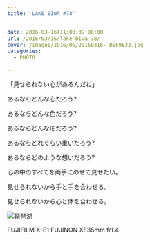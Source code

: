 ```yaml
---
title: 'LAKE BIWA #78'


date: 2016-03-16T11:00:39+00:00
url: /2016/03/16/lake-biwa-78/
cover: /images/2016/06/20160316-_DSF9832.jpg
categories:
  - PHOTO

---
```

<!--more-->
「見せられない心があるんだね」

あるならどんな心だろう?

あるならどんな色だろう?

あるならどんな形だろう?

あるならどれぐらい重いだろう?

あるならどのような想いだろう?

心の中のすべてを両手にのせて見せたい。

見せられないから手と手を合わせる。

見せられないから心と体を合わせる。

![琵琶湖](/images/2016/06/20160316-_DSF9836.jpg "琵琶湖")

FUJIFILM X-E1 FUJINON XF35mm f/1.4
